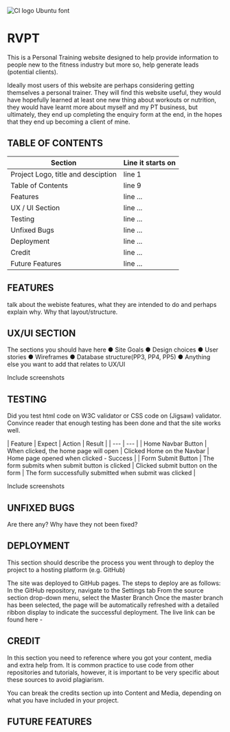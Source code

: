 ![CI logo](https://codeinstitute.s3.amazonaws.com/fullstack/ci_logo_small.png)
Ubuntu font
# RVPT

This is a Personal Training website designed to help provide information to people new to the fitness industry but more so, help generate leads (potential clients). 

Ideally most users of this website are perhaps considering getting themselves a personal trainer. They will find this website useful, they would have hopefully learned at least one new thing about workouts or nutrition, they would have learnt more about myself and my PT business, but ultimately, they end up completing the enquiry form at the end, in the hopes that they end up becoming a client of mine.
 
## TABLE OF CONTENTS

| Section | Line it starts on | 
| --- | --- |
| Project Logo, title and desciption | line 1 |
| Table of Contents | line 9 |
| Features | line ... |
| UX / UI Section | line ... |
| Testing | line ... |
| Unfixed Bugs | line ... |
| Deployment | line ... |
| Credit | line ... |
| Future Features | line ... |

## FEATURES
talk about the webiste features, what they are intended to do and perhaps explain why. Why that layout/structure.

## UX/UI SECTION
The sections you should have here 
● Site Goals
● Design choices
● User stories
● Wireframes
● Database structure(PP3, PP4, PP5)
● Anything else you want to add that relates to UX/UI

Include screenshots

## TESTING
Did you test html code on W3C validator or CSS code on (Jigsaw) validator. Convince reader that enough testing has been done and that the site works well.

| Feature | Expect | Action | Result |
| --- | --- |
| Home Navbar Button | When clicked, the home page will open | Clicked Home on the Navbar | Home page opened when clicked - Success |
| Form Submit Button | The form submits when submit button is clicked | Clicked submit button on the form | The form successfully submitted when submit was clicked |

Include screenshots

## UNFIXED BUGS
Are there any? Why have they not been fixed?

## DEPLOYMENT
This section should describe the process you went through to deploy the project to a hosting platform (e.g. GitHub)

The site was deployed to GitHub pages. The steps to deploy are as follows:
In the GitHub repository, navigate to the Settings tab
From the source section drop-down menu, select the Master Branch
Once the master branch has been selected, the page will be automatically refreshed with a detailed ribbon display to indicate the successful deployment.
The live link can be found here -

## CREDIT
In this section you need to reference where you got your content, media and extra help from. It is common practice to use code from other repositories and tutorials, however, it is important to be very specific about these sources to avoid plagiarism.

You can break the credits section up into Content and Media, depending on what you have included in your project.

## FUTURE FEATURES

